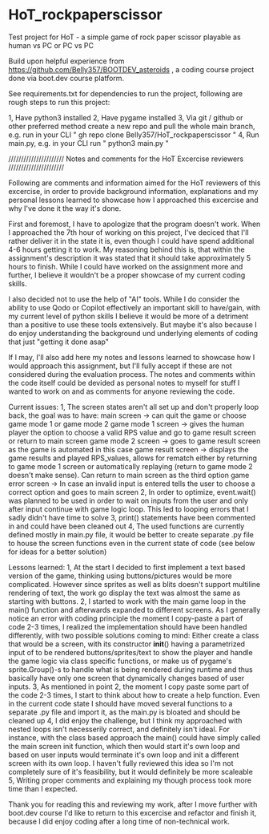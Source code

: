 # HoT_rockpaperscissor
Test project for HoT - a simple game of rock paper scissor playable as human vs PC or PC vs PC

Build upon helpful experience from https://github.com/Belly357/BOOTDEV_asteroids , a coding course project done via boot.dev course platform.

See requirements.txt for dependencies to run the project, following are rough steps to run this project:

1, Have python3 installed
2, Have pygame installed
3, Via git / github or other preferred method create a new repo and pull the whole main branch, e.g. run in your CLI " gh repo clone Belly357/HoT_rockpaperscissor "
4, Run main.py, e.g. in your CLI run " python3 main.py "

//////////////////////
Notes and comments for the HoT Excercise reviewers
//////////////////////

Following are comments and information aimed for the HoT reviewers of this excercise, in order to provide background information, explanations and my personal lessons learned to showcase how I approached this excercise and why I've done it the way it's done.

First and foremost, I have to apologize that the program doesn't work. When I approached the 7th hour of working on this project, I've deciced that I'll rather deliver it in the state it is, even though I could have spend additional 4-6 hours getting it to work.
My reasoning behind this is, that within the assignment's description it was stated that it should take approximately 5 hours to finish. While I could have worked on the assignment more and further, I believe it wouldn't be a proper showcase of my current coding skills.

I also decided not to use the help of "AI" tools. While I do consider the ability to use Qodo or Copilot effectively an important skill to have/gain, with my current level of python skills I believe it would be more of a detriment than a positive to use these tools extensively. But maybe it's also because I do enjoy understanding the background und underlying elements of coding that just "getting it done asap"

If I may, I'll also add here my notes and lessons learned to showcase how I would approach this assignment, but I'll fully accept if these are not considered during the evaluation process. The notes and comments within the code itself could be devided as personal notes to myself for stuff I wanted to work on and as comments for anyone reviewing the code.

Current issues:
1, The screen states aren't all set up and don't properly loop back, the goal was to have:
main screen -> can quit the game or choose game mode 1 or game mode 2
game mode 1 screen -> gives the human player the option to choose a valid RPS value and go to game result screen or return to main screen
game mode 2 screen -> goes to game result screen as the game is automated in this case
game result screen -> displays the game results and played RPS_values, allows for rematch either by returning to game mode 1 screen or automatically replaying (return to game mode 2 doesn't make sense). Can return to main screen as the third option
game error screen -> In case an invalid input is entered tells the user to choose a correct option and goes to main screen
2, In order to optimize, event.wait() was planned to be used in order to wait on inputs from the user and only after input continue with game logic loop. This led to looping errors that I sadly didn't have time to solve
3, print() statements have been commented in and could have been cleaned out
4, The used functions are currently defined mostly in main.py file, it would be better to create separate .py file to house the screen functions even in the current state of code (see below for ideas for a better solution)

Lessons learned:
1, At the start I decided to first implement a text based version of the game, thinking using buttons/pictures would be more complicated. However since sprites as well as blits doesn't support multiline rendering of text, the work go display the text was almost the same as starting with buttons.
2, I started to work with the main game loop in the main() function and afterwards expanded to different screens. As I generally notice an error with coding principle the moment I copy-paste a part of code 2-3 times, I realized the implementation should have been handled differently, with two possible solutions coming to mind:
Either create a class that would be a screen, with its constructor __init__() having a parametrized input of to be rendered buttons/sprites/text to show the player and handle the game logic via class specific functions, or make us of pygame's sprite.Group()-s to handle what is being rendered during runtime and thus basically have only one screen that dynamically changes based of user inputs.
3, As mentioned in point 2, the moment I copy paste some part of the code 2-3 times, I start to think about how to create a help function. Even in the current code state I should have moved several functions to a separate .py file and import it, as the main.py is bloated and should be cleaned up
4, I did enjoy the challenge, but I think my approached with nested loops isn't necesserily correct, and definitely isn't ideal. For instance, with the class based approach the main() could have simply called the main screen init function, which then would start it's own loop and based on user inputs would terminate it's own loop and init a different screen with its own loop. I haven't fully reviewed this idea so I'm not completely sure of it's feasibility, but it would definitely be more scaleable
5, Writing proper comments and explaining my though process took more time than I expected.

Thank you for reading this and reviewing my work, after I move further with boot.dev course I'd like to return to this excercise and refactor and finish it, because I did enjoy coding after a long time of non-technical work.